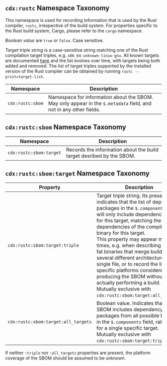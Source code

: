 ## `cdx:rustc` Namespace Taxonomy

This namespace is used for recording information that is used by the Rust compiler, `rustc`, irrespective of the build system. For properties specific to the Rust build system, Cargo, please refer to the `cargo` namespace.

_Boolean value_ are `true` or `false`. Case sensitive.

_Target triple string_ is a case-sensitive string matching one of the Rust compilation target triples, e.g. `x86_64-unknown-linux-gnu`. All known targets are documented [here](https://doc.rust-lang.org/nightly/rustc/platform-support.html) and the list evolves over time, with targets being both added and removed. The list of target triples supported by the installed version of the Rust compiler can be obtained by running `rustc --print=target-list`.

| Namespace | Description |
| --------- | ----------- |
| `cdx:rustc:sbom` | Namespace for information about the SBOM. May only appear in the `$.metadata` field, and not in any other fields. |

## `cdx:rustc:sbom` Namespace Taxonomy

| Namespace | Description |
| --------- | ----------- |
| `cdx:rustc:sbom:target` | Records the information about the build target desribed by the SBOM. |

## `cdx:rustc:sbom:target` Namespace Taxonomy

| Property  | Description                                                       |
| --------------------- | ----------------------------------------------------------------- |
| `cdx:rustc:sbom:target:triple` | Target triple string. Its presence indicates that the list of dependency packages in the `$.components` field will only include dependencies used for this target, matching the dependencies of the compiled binary for this target. <br>This property may appear multiple times, e.g. when describing MacOS fat binaries that merge builds for several different architectures into a single file, or to record the list of specific platforms considered when producing the SBOM without actually performing a build. <br>Mutually exclusive with `cdx:rustc:sbom:target:all_targets`. |
| `cdx:rustc:sbom:target:all_targets` | Boolean value. Indicates that the SBOM includes dependency packages from all possible targets in the `$.components` field, rather than for a single specific target. <br>Mutually exclusive with `cdx:rustc:sbom:target:triple`. |

If neither `:triple` nor `:all_targets` properties are present, the platform coverage of the SBOM should be assumed to be unknown.